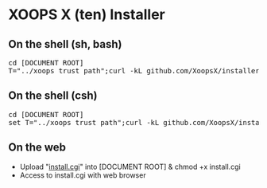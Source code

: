 XOOPS X (ten) Installer
=======================

## On the shell (sh, bash)

<pre>
cd [DOCUMENT ROOT]
T="../xoops_trust_path";curl -kL github.com/XoopsX/installer/raw/master/install.sh|sed "s#&lt;T&gt;#$T#"|sh
</pre>
</code>

## On the shell (csh)

<pre>
cd [DOCUMENT ROOT]
set T="../xoops_trust_path";curl -kL github.com/XoopsX/installer/raw/master/install.sh|sed "s#&lt;T&gt;#$T#"|sh
</pre>
</code>

## On the web

* Upload "[install.cgi](https://github.com/XoopsX/installer/raw/master/install.cgi)" into [DOCUMENT ROOT] & chmod +x install.cgi
* Access to install.cgi with web browser
